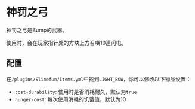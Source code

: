# 神罚之弓

神罚之弓是Bump的武器。

使用时，会在玩家指针处的方块上方召唤10道闪电。

## 配置

在`/plugins/Slimefun/Items.yml`中找到`LIGHT_BOW`，你可以修改以下物品设置：

- `cost-durability`: 使用时是否消耗耐久，默认为`true`
- `hunger-cost`: 每次使用消耗的饥饿值，默认为10

